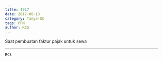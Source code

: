 ```yaml
---
title: 1917
date: 2017-06-13
category: Tanya-SC
tags: PPN
author: RCS
---
```


Saat pembuatan faktur pajak untuk sewa

---



`RCS`
